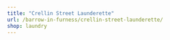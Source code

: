 ```yaml
---
title: "Crellin Street Launderette"
url: /barrow-in-furness/crellin-street-launderette/
shop: laundry
---
```

